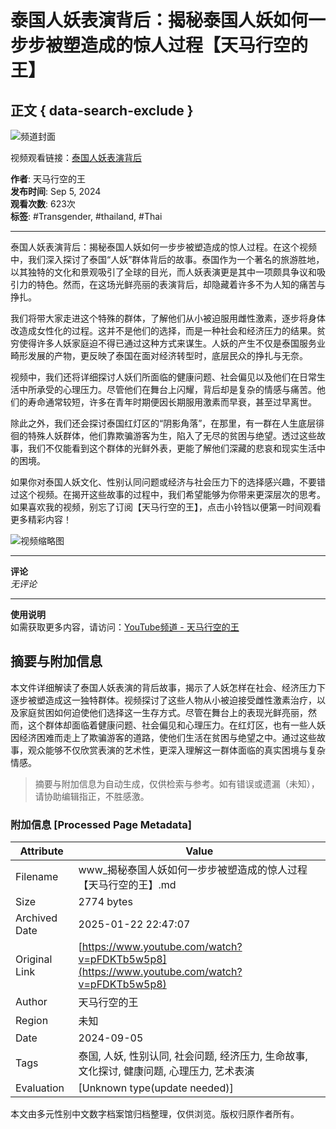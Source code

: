 # 泰国人妖表演背后：揭秘泰国人妖如何一步步被塑造成的惊人过程【天马行空的王】

## 正文 { data-search-exclude }


![频道封面](https://i.ytimg.com/an/TgZAms9_bMrbe4ktHVDOVA/featured_channel.jpg?v=65ad2027)

视频观看链接：[泰国人妖表演背后](https://www.youtube.com/watch?v=lxXidJqT0js)  

**作者**: 天马行空的王  
**发布时间**: Sep 5, 2024  
**观看次数**: 623次  
**标签**: #Transgender, #thailand, #Thai  

---

泰国人妖表演背后：揭秘泰国人妖如何一步步被塑造成的惊人过程。在这个视频中，我们深入探讨了泰国“人妖”群体背后的故事。泰国作为一个著名的旅游胜地，以其独特的文化和景观吸引了全球的目光，而人妖表演更是其中一项颇具争议和吸引力的特色。然而，在这场光鲜亮丽的表演背后，却隐藏着许多不为人知的痛苦与挣扎。 

我们将带大家走进这个特殊的群体，了解他们从小被迫服用雌性激素，逐步将身体改造成女性化的过程。这并不是他们的选择，而是一种社会和经济压力的结果。贫穷使得许多人妖家庭迫不得已通过这种方式来谋生。人妖的产生不仅是泰国服务业畸形发展的产物，更反映了泰国在面对经济转型时，底层民众的挣扎与无奈。

视频中，我们还将详细探讨人妖们所面临的健康问题、社会偏见以及他们在日常生活中所承受的心理压力。尽管他们在舞台上闪耀，背后却是复杂的情感与痛苦。他们的寿命通常较短，许多在青年时期便因长期服用激素而早衰，甚至过早离世。

除此之外，我们还会探讨泰国红灯区的“阴影角落”，在那里，有一群在人生底层徘徊的特殊人妖群体，他们靠欺骗游客为生，陷入了无尽的贫困与绝望。透过这些故事，我们不仅能看到这个群体的光鲜外表，更能了解他们深藏的悲哀和现实生活中的困境。

如果你对泰国人妖文化、性别认同问题或经济与社会压力下的选择感兴趣，不要错过这个视频。在揭开这些故事的过程中，我们希望能够为你带来更深层次的思考。如果喜欢我的视频，别忘了订阅【天马行空的王】，点击小铃铛以便第一时间观看更多精彩内容！

![视频缩略图](https://i.ytimg.com/vi/IUDcigzXTF4/hqdefault.jpg?sqp=-oaymwEmCKgBEF5IWvKriqkDGQgBFQAAiEIYAdgBAeIBCggYEAIYBjgBQAE=&rs=AOn4CLCsYaEYDKQFmUzhkdFbktIDbwn2jA)

--- 

**评论**  
*无评论*

---

**使用说明**  
如需获取更多内容，请访问：[YouTube频道 - 天马行空的王](https://www.youtube.com/channel/UCTgZAms9_bMrbe4ktHVDOVA/videos)
<!-- tcd_original_link https://www.youtube.com/watch?v=pFDKTb5w5p8 -->


## 摘要与附加信息

<!-- tcd_abstract -->
本文件详细解读了泰国人妖表演的背后故事，揭示了人妖怎样在社会、经济压力下逐步被塑造成这一独特群体。视频探讨了这些人物从小被迫接受雌性激素治疗，以及家庭贫困如何迫使他们选择这一生存方式。尽管在舞台上的表现光鲜亮丽，然而，这个群体却面临着健康问题、社会偏见和心理压力。在红灯区，也有一些人妖因经济困难而走上了欺骗游客的道路，使他们生活在贫困与绝望之中。通过这些故事，观众能够不仅欣赏表演的艺术性，更深入理解这一群体面临的真实困境与复杂情感。
<!-- tcd_abstract_end -->

> 摘要与附加信息为自动生成，仅供检索与参考。如有错误或遗漏（未知），请协助编辑指正，不胜感激。

### 附加信息 [Processed Page Metadata]

| Attribute       | Value                                  |
|-----------------|----------------------------------------|
| Filename        | www_揭秘泰国人妖如何一步步被塑造成的惊人过程【天马行空的王】.md                             |
| Size            | 2774 bytes                           |
| Archived Date   | 2025-01-22 22:47:07                             |
| Original Link   | [https://www.youtube.com/watch?v=pFDKTb5w5p8](https://www.youtube.com/watch?v=pFDKTb5w5p8)                       |
| Author          | 天马行空的王                               |
| Region          | 未知                               |
| Date            | 2024-09-05                                 |
| Tags            | 泰国, 人妖, 性别认同, 社会问题, 经济压力, 生命故事, 文化探讨, 健康问题, 心理压力, 艺术表演                                 |
| Evaluation            | [Unknown type(update needed)]                                 |
<!-- tcd_table_end -->

本文由多元性别中文数字档案馆归档整理，仅供浏览。版权归原作者所有。
